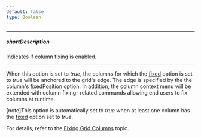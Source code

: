 ```yaml
---
default: false
type: Boolean
---
```

---
##### shortDescription
Indicates if [column fixing](/api-reference/10%20UI%20Widgets/dxDataGrid/1%20Configuration/columnFixing '/Documentation/ApiReference/UI_Widgets/dxDataGrid/Configuration/columnFixing/') is enabled.

---
When this option is set to *true*, the columns for which the [fixed](/api-reference/10%20UI%20Widgets/dxDataGrid/1%20Configuration/columns/fixed.md '/Documentation/ApiReference/UI_Widgets/dxDataGrid/Configuration/columns/#fixed') option is set to *true* will be anchored to the grid's edge. The edge is specified by the the column's [fixedPosition](/api-reference/10%20UI%20Widgets/dxDataGrid/1%20Configuration/columns/fixedPosition.md '/Documentation/ApiReference/UI_Widgets/dxDataGrid/Configuration/columns/#fixedPosition') option. In addition, the column context menu will be extended with column fixing- related commands allowing end users to fix columns at runtime.

[note]This option is automatically set to *true* when at least one column has the [fixed](/api-reference/10%20UI%20Widgets/dxDataGrid/1%20Configuration/columns/fixed.md '/Documentation/ApiReference/UI_Widgets/dxDataGrid/Configuration/columns/#fixed') option set to *true*.

For details, refer to the [Fixing Grid Columns](/concepts/05%20Widgets/DataGrid/001%20Visual%20Elements/010%20Grid%20Columns/060%20Fixing%20Grid%20Columns.md '/Documentation/Guide/Widgets/DataGrid/Visual_Elements/#Grid_Columns/Fixing_Grid_Columns') topic.